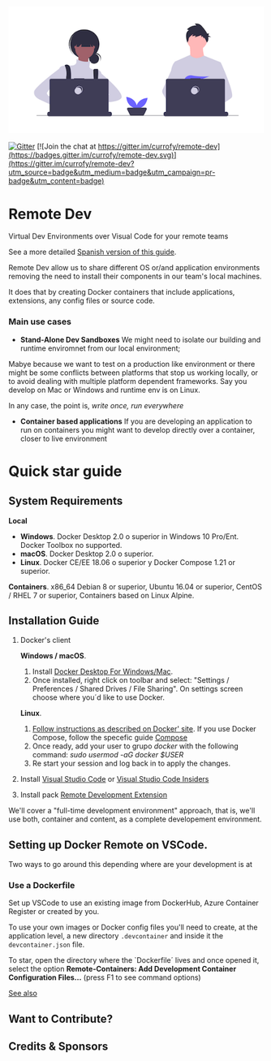 ![remote-dev](img/undraw_shared_workspace_hwky.png)

[![Gitter](https://badges.gitter.im/currofy/community.svg)](https://gitter.im/currofy/community?utm_source=badge&utm_medium=badge&utm_campaign=pr-badge) [![Join the chat at https://gitter.im/currofy/remote-dev](https://badges.gitter.im/currofy/remote-dev.svg)](https://gitter.im/currofy/remote-dev?utm_source=badge&utm_medium=badge&utm_campaign=pr-badge&utm_content=badge)

# Remote Dev

Virtual Dev Environments over Visual Code for your remote teams

See a more detailed [Spanish version of this guide](README-ES.md).

Remote Dev allow us to share different OS or/and application environments removing the need to install their components in our team's local machines.

It does that by creating Docker containers that include applications, extensions, any config files or source code.

### Main use cases

- **Stand-Alone Dev Sandboxes**
  We might need to isolate our building and runtime enviromnet from our local environment;

Mabye because we want to test on a production like environment
or there might be some conflicts between platforms that stop us working locally,
or to avoid dealing with multiple platform dependent frameworks. Say you develop on Mac or Windows and runtime env is on Linux.

In any case, the point is, _write once, run everywhere_

- **Container based applications**
  If you are developing an application to run on containers you might want to develop directly over a container, closer to live environment

# Quick star guide

## System Requirements

**Local**

- **Windows**. Docker Desktop 2.0 o superior in Windows 10 Pro/Ent. Docker Toolbox no supported.
- **macOS**. Docker Desktop 2.0 o superior.
- **Linux**. Docker CE/EE 18.06 o superior y Docker Compose 1.21 or superior.

**Containers**. x86_64 Debian 8 or superior, Ubuntu 16.04 or superior, CentOS / RHEL 7 or superior, Containers based on Linux Alpine.

## Installation Guide

1. Docker's client

   **Windows / macOS**.

   1. Install [Docker Desktop For Windows/Mac](https://www.docker.com/products/docker-desktop).
   2. Once installed, right click on toolbar and select:
      "Settings / Preferences / Shared Drives / File Sharing". On settings screen choose where you´d like to use Docker.

   **Linux**.

   1. [Follow instructions as described on Docker' site](https://docs.docker.com/install/#supported-platforms). If you use Docker Compose, follow the specefic guide [Compose](https://docs.docker.com/compose/install/)
   2. Once ready, add your user to grupo _docker_ with the following command: _sudo usermod -aG docker \$USER_
   3. Re start your session and log back in to apply the changes.

2. Install [Visual Studio Code](https://code.visualstudio.com/) or [Visual Studio Code Insiders](https://code.visualstudio.com/insiders/)

3. Install pack [Remote Development Extension](https://aka.ms/vscode-remote/download/extension)

We'll cover a "full-time development environment" approach, that is, we'll use both, container and content, as a complete developement environment.

## Setting up Docker Remote on VSCode.

Two ways to go around this depending where are your development is at

### Use a Dockerfile

Set up VSCode to use an existing image from DockerHub, Azure Container Register or created by you.

To use your own images or Docker config files you'll need to create, at the application level, a new directory `.devcontainer` and inside it the `devcontainer.json` file.

To star, open the directory where the `Dockerfile´ lives and once opened it, select the option
**Remote-Containers: Add Development Container Configuration Files...** (press F1 to see command options)

[See also](https://github.com/Microsoft/vscode-docs/blob/master/docs/remote/containers.md)

## Want to Contribute?

## Credits & Sponsors
